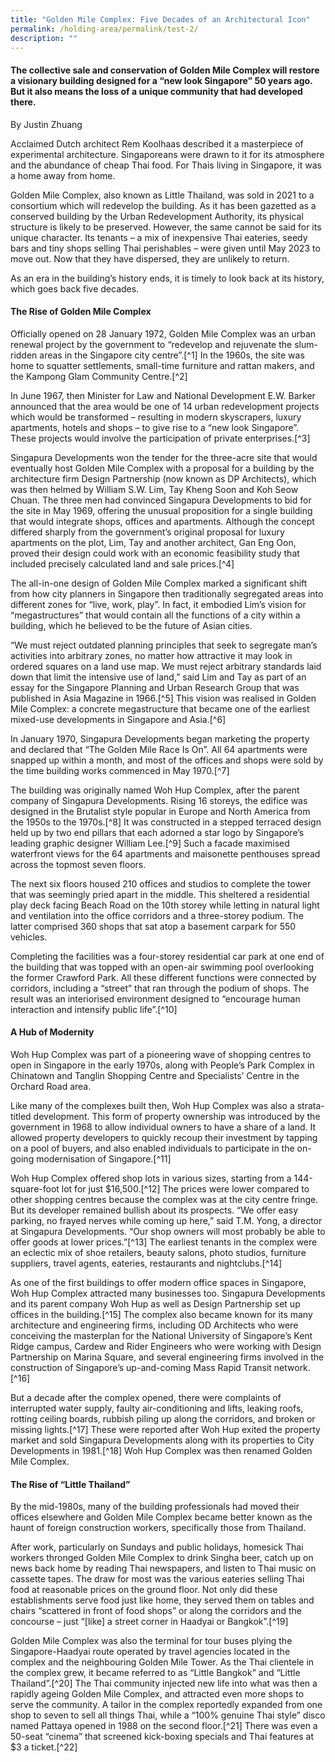 ```yaml
---
title: "Golden Mile Complex: Five Decades of an Architectural Icon"
permalink: /holding-area/permalink/test-2/
description: ""
---
```

#### The collective sale and conservation of Golden Mile Complex will restore a visionary building designed for a “new look Singapore” 50 years ago. But it also means the loss of a unique community that had developed there. 

By Justin Zhuang 

Acclaimed Dutch architect Rem Koolhaas described it a masterpiece of experimental architecture. Singaporeans were drawn to it for its atmosphere and the abundance of cheap Thai food. For Thais living in Singapore, it was a home away from home. 

Golden Mile Complex, also known as Little Thailand, was sold in 2021 to a consortium which will redevelop the building. As it has been gazetted as a conserved building by the Urban Redevelopment Authority, its physical structure is likely to be preserved. However, the same cannot be said for its unique character. Its tenants – a mix of inexpensive Thai eateries, seedy bars and tiny shops selling Thai perishables – were given until May 2023 to move out. Now that they have dispersed, they are unlikely to return.

As an era in the building’s history ends, it is timely to look back at its history, which goes back five decades. 

#### **The Rise of Golden Mile Complex**

Officially opened on 28 January 1972, Golden Mile Complex was an urban renewal project by the government to “redevelop and rejuvenate the slum-ridden areas in the Singapore city centre”.[^1] In the 1960s, the site was home to squatter settlements, small-time furniture and rattan makers, and the Kampong Glam Community Centre.[^2]

In June 1967, then Minister for Law and National Development E.W. Barker announced that the area would be one of 14 urban redevelopment projects which would be transformed – resulting in modern skyscrapers, luxury apartments, hotels and shops – to give rise to a “new look Singapore”. These projects would involve the participation of private enterprises.[^3]

Singapura Developments won the tender for the three-acre site that would eventually host Golden Mile Complex with a proposal for a building by the architecture firm Design Partnership (now known as DP Architects), which was then helmed by William S.W. Lim, Tay Kheng Soon and Koh Seow Chuan. The three men had convinced Singapura Developments to bid for the site in May 1969, offering the unusual proposition for a single building that would integrate shops, offices and apartments. Although the concept differed sharply from the government’s original proposal for luxury apartments on the plot, Lim, Tay and another architect, Gan Eng Oon, proved their design could work with an economic feasibility study that included precisely calculated land and sale prices.[^4]

The all-in-one design of Golden Mile Complex marked a significant shift from how city planners in Singapore then traditionally segregated areas into different zones for “live, work, play”. In fact, it embodied Lim’s vision for “megastructures” that would contain all the functions of a city within a building, which he believed to be the future of Asian cities.

“We must reject outdated planning principles that seek to segregate man’s activities into arbitrary zones, no matter how attractive it may look in ordered squares on a land use map. We must reject arbitrary standards laid down that limit the intensive use of land,” said Lim and Tay as part of an essay for the Singapore Planning and Urban Research Group that was published in Asia Magazine in 1966.[^5] This vision was realised in Golden Mile Complex: a concrete megastructure that became one of the earliest mixed-use developments in Singapore and Asia.[^6]

In January 1970, Singapura Developments began marketing the property and declared that “The Golden Mile Race Is On”. All 64 apartments were snapped up within a month, and most of the offices and shops were sold by the time building works commenced in May 1970.[^7]

The building was originally named Woh Hup Complex, after the parent company of Singapura Developments. Rising 16 storeys, the edifice was designed in the Brutalist style popular in Europe and North America from the 1950s to the 1970s.[^8] It was constructed in a stepped terraced design held up by two end pillars that each adorned a star logo by Singapore’s leading graphic designer William Lee.[^9] Such a facade maximised waterfront views for the 64 apartments and maisonette penthouses spread across the topmost seven floors. 

The next six floors housed 210 offices and studios to complete the tower that was seemingly pried apart in the middle. This sheltered a residential play deck facing Beach Road on the 10th storey while letting in natural light and ventilation into the office corridors and a three-storey podium. The latter comprised 360 shops that sat atop a basement carpark for 550 vehicles. 

Completing the facilities was a four-storey residential car park at one end of the building that was topped with an open-air swimming pool overlooking the former Crawford Park. All these different functions were connected by corridors, including a “street” that ran through the podium of shops. The result was an interiorised environment designed to “encourage human interaction and intensify public life”.[^10]

#### **A Hub of Modernity**

Woh Hup Complex was part of a pioneering wave of shopping centres to open in Singapore in the early 1970s, along with People’s Park Complex in Chinatown and Tanglin Shopping Centre and Specialists’ Centre in the Orchard Road area. 

Like many of the complexes built then, Woh Hup Complex was also a strata-titled development. This form of property ownership was introduced by the government in 1968 to allow individual owners to have a share of a land. It allowed property developers to quickly recoup their investment by tapping on a pool of buyers, and also enabled individuals to participate in the on-going modernisation of Singapore.[^11]

Woh Hup Complex offered shop lots in various sizes, starting from a 144-square-foot lot for just $16,500.[^12] The prices were lower compared to other shopping centres because the complex was at the city centre fringe. But its developer remained bullish about its prospects. “We offer easy parking, no frayed nerves while coming up here,” said T.M. Yong, a director at Singapura Developments. “Our shop owners will most probably be able to offer goods at lower prices.”[^13] The earliest tenants in the complex were an eclectic mix of shoe retailers, beauty salons, photo studios, furniture suppliers, travel agents, eateries, restaurants and nightclubs.[^14]

As one of the first buildings to offer modern office spaces in Singapore, Woh Hup Complex attracted many businesses too. Singapura Developments and its parent company Woh Hup as well as Design Partnership set up offices in the building.[^15] The complex also became known for its many architecture and engineering firms, including OD Architects who were conceiving the masterplan for the National University of Singapore’s Kent Ridge campus, Cardew and Rider Engineers who were working with Design Partnership on Marina Square, and several engineering firms involved in the construction of Singapore’s up-and-coming Mass Rapid Transit network.[^16]

But a decade after the complex opened, there were complaints of interrupted water supply, faulty air-conditioning and lifts, leaking roofs, rotting ceiling boards, rubbish piling up along the corridors, and broken or missing lights.[^17] These were reported after Woh Hup exited the property market and sold Singapura Developments along with its properties to City Developments in 1981.[^18] Woh Hup Complex was then renamed Golden Mile Complex.

#### **The Rise of “Little Thailand”**

By the mid-1980s, many of the building professionals had moved their offices elsewhere and Golden Mile Complex became better known as the haunt of foreign construction workers, specifically those from Thailand. 

After work, particularly on Sundays and public holidays, homesick Thai workers thronged Golden Mile Complex to drink Singha beer, catch up on news back home by reading Thai newspapers, and listen to Thai music on cassette tapes. The draw for most was the various eateries selling Thai food at reasonable prices on the ground floor. Not only did these establishments serve food just like home, they served them on tables and chairs “scattered in front of food shops” or along the corridors and the concourse – just “[like] a street corner in Haadyai or Bangkok”.[^19]

Golden Mile Complex was also the terminal for tour buses plying the Singapore-Haadyai route operated by travel agencies located in the complex and the neighbouring Golden Mile Tower. As the Thai clientele in the complex grew, it became referred to as “Little Bangkok” and “Little Thailand”.[^20] The Thai community injected new life into what was then a rapidly ageing Golden Mile Complex, and attracted even more shops to serve the community. A tailor in the complex reportedly expanded from one shop to seven to sell all things Thai, while a “100% genuine Thai style” disco named Pattaya opened in 1988 on the second floor.[^21] There was even a 50-seat “cinema” that screened kick-boxing specials and Thai features at $3 a ticket.[^22]
